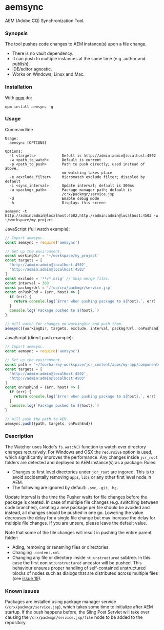 aemsync
=======

AEM (Adobe CQ) Synchronization Tool.

### Synopsis

The tool pushes code changes to AEM instance(s) upon a file change.
* There is no vault dependency.
* It can push to multiple instances at the same time (e.g. author and publish).
* IDE/editor agnostic.
* Works on Windows, Linux and Mac.

### Installation

With [npm](http://npmjs.org) do:

```
npm install aemsync -g
```

### Usage

Commandline
```
Usage:
  aemsync [OPTIONS]

Options:
  -t <targets>            Defult is http://admin:admin@localhost:4502
  -w <path_to_watch>      Default is current
  -p <path_to_push>       Path to push directly; used instead of above,
                          no watching takes place
  -e <exclude_filter>     Micromatch exclude filter; disabled by default
  -i <sync_interval>      Update interval; default is 300ms
  -u <packmgr_path>       Package manager path; default is
                          /crx/packmgr/service.jsp
  -d                      Enable debug mode
  -h                      Displays this screen
```
```
aemsync -t http://admin:admin@localhost:4502,http://admin:admin@localhost:4503 -w ~/workspace/my_project
```

JavaScript (full watch example):
```JavaScript
// Import aemsync.
const aemsync = require('aemsync')

// Set up the environment.
const workingDir = '~/workspace/my_project'
const targets = [
  'http://admin:admin@localhost:4502',
  'http://admin:admin@localhost:4503'
]
const exclude = '**/*.orig' // Skip merge files.
const interval = 300
const packmgrUrl = '/foo/crx/packmgr/service.jsp'
const onPushEnd = (err, host) => {
  if (err) {
    return console.log(`Error when pushing package to ${host}.`, err)
  }
  console.log(`Package pushed to ${host}.`)
}

// Will watch for changes on workingDir and push them.
aemsync({workingDir, targets, exclude, interval, packmgrUrl, onPushEnd})
```

JavaScript (direct push example):
```JavaScript
// Import aemsync.
const aemsync = require('aemsync')

// Set up the environment.
const path = '~/foo/bar/my-workspace/jcr_content/apps/my-app/components/my-component'
const targets = [
  'http://admin:admin@localhost:4502',
  'http://admin:admin@localhost:4503'
]
const onPushEnd = (err, host) => {
  if (err) {
    return console.log(`Error when pushing package to ${host}.`, err)
  }
  console.log(`Package pushed to ${host}.`)
}

// Will push the path to AEM.
aemsync.push({path, targets, onPushEnd})
```

### Description

The Watcher uses Node's `fs.watch()` function to watch over directory changes recursively. For Windows and OSX the `recursive` option is used, which significantly improves the performance.
Any changes inside `jcr_root` folders are detected and deployed to AEM instance(s) as a package. Rules:
* Changes to first level directories under `jcr_root` are ingored. This is to avoid accidentally removing `apps`, `libs` or any other first level node in AEM.
* The following are ignored by default: `.svn`, `.git`, `.hg`.

Update interval is the time the Pusher waits for file changes before the package is created. In case of multiple file changes (e.g. switching between code branches), creating a new package per file should be avoided and instead, all changes should be pushed in one go. Lowering the value decreases the delay for a single file change but may increase the delay for multiple file changes. If you are unsure, please leave the default value.

Note that some of the file changes will result in pushing the entire parent folder:
* Ading, removing or renaming files or directories.
* Changing `.content.xml`.
* Changing any file or directory inside `nt:unstructured` subtree. In this case the first non `nt:unstructured` ancestor will be pushed. This behaviour ensures proper handling of self-contained unstructured blocks of nodes such as dialogs that are distributed across multiple files (see [issue 19](https://github.com/gavoja/aemsync/issues/19)).

### Known issues

Packages are installed using package manager service (`/crx/packmgr/service.jsp`), which takes some time to initialize after AEM startup. If the push happens before, the Sling Post Servlet will take over causing the `/crx/packmgr/service.jsp/file` node to be added to the repository.
